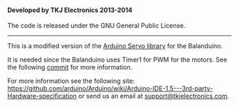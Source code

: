 #### Developed by TKJ Electronics 2013-2014

The code is released under the GNU General Public License.
_________

This is a modified version of the [Arduino Servo library](http://arduino.cc/en/reference/servo) for the Balanduino.

It is needed since the Balanduino uses Timer1 for PWM for the motors. See the following [commit](https://github.com/TKJElectronics/Balanduino/commit/83dc137c673cce6edd6d88e768625a13a9099643) for more information.

For more information see the following site: <https://github.com/arduino/Arduino/wiki/Arduino-IDE-1.5---3rd-party-Hardware-specification> or send us an email at <support@tkjelectronics.com>.